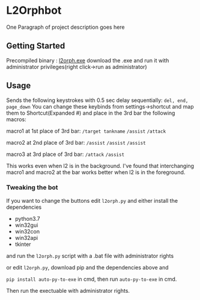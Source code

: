 # L2Orphbot

One Paragraph of project description goes here

## Getting Started

Precompiled binary : [l2orph.exe](https://mega.nz/file/LVpBlSKa#4kmdVlP_vZL13exF64ubNMG_CpuZ-UtOZPebcSz7WFc) download the .exe and run it with administrator privileges(right click->run as administrator)


## Usage

Sends the following keystrokes with 0.5 sec delay sequentially: `del, end, page_down`
You can change these keybinds from settings->shortcut and map them to Shortcut(Expanded #) and place in the 3rd bar the following macros:

macro1 at 1st place of 3rd bar:
`/target tankname`
`/assist`
`/attack`

macro2 at 2nd place of 3rd bar:
`/assist`
`/assist`
`/assist`

macro3 at 3rd place of 3rd bar:
`/attack`
`/assist`

This works even when l2 is in the background. I've found that interchanging macro1 and macro2 at the bar works better when l2 is in the foreground.

### Tweaking the bot

If you want to change the buttons edit `l2orph.py` and either install the dependencies
* python3.7
* win32gui
* win32con
* win32api
* tkinter

and run the `l2orph.py` script with a .bat file with administrator rights

or edit `l2orph.py`, download pip and the dependencies above and

`pip install auto-py-to-exe` in cmd, then run `auto-py-to-exe` in cmd.

Then run the exectuable with administrator rights.
